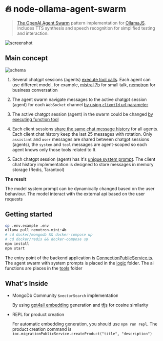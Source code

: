 # 🔥 node-ollama-agent-swarm 

> [The OpenAI Agent Swarm](https://github.com/openai/swarm) pattern implementation for [OllamaJS](https://github.com/ollama/ollama-js). Includes TTS synthesis and speech recognition for simplified testing and interaction.

![screenshot](./screenshot.png)

## Main concept

![schema](./schema.png)

1. Several chatgpt sessions (agents) [execute tool calls](https://ollama.com/blog/tool-support). Each agent can use different model, for example, [mistral 7b](https://ollama.com/library/mistral) for small talk, [nemotron](https://ollama.com/library/nemotron) for business conversation

2. The agent swarm navigate messages to the active chatgpt session (agent) for each `WebSocket` channel [by using `clientId` url parameter](src/routes/session.ts#L5)

3. The active chatgpt session (agent) in the swarm could be changed [by executing function tool](https://platform.openai.com/docs/assistants/tools/function-calling) 

4. Each client sessions [share the same chat message history](https://platform.openai.com/docs/api-reference/messages/getMessage) for all agents. Each client chat history keep the last 25 messages with rotation. Only `assistant` and `user` messages are shared between chatgpt sessions (agents), the `system` and `tool` messages are agent-scoped so each agent knows only those tools related to It.

5. Each chatgpt session (agent) has it's [unique system prompt](https://platform.openai.com/docs/api-reference/messages/createMessage#messages-createmessage-role). The client chat history implementation is designed to store messages in memory storage (Redis, Tarantool)

**The result**

The model system prompt can be dynamically changed based on the user behaviour. The model interact with the external api based on the user requests

## Getting started

```bash
cp .env.example .env
ollama pull nemotron-mini:4b
# cd docker/mongodb && docker-compose up
# cd docker/redis && docker-compose up
npm install
npm start
```

The entry point of the backend application is [ConnectionPublicService.ts](src/services/public/ConnectionPublicService.ts). The agent swarm with system prompts is placed in the [logic](src/services/logic) folder. The ai functions are places in the [tools](src/services/tools) folder 

## What's Inside

 - MongoDb Community `$vectorSearch` implementation

    By using [gpt4all embedding](https://www.npmjs.com/package/gpt4all#embedding) generation and [tfjs](https://www.tensorflow.org/text/guide/word_embeddings) for cosine similarity

 - REPL for product creation

    For automatic embedding generation, you should use `npm run repl`. The product creation command is `ioc.migrationPublicService.createProduct("title", "description")`
